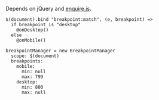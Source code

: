 Depends on jQuery and [enquire.js](http://wicky.nillia.ms/enquire.js/).

```
$(document).bind "breakpoint:match", (e, breakpoint) =>
  if breakpoint is "desktop"
    @onDesktop()
  else
    @onMobile()

breakpointManager = new BreakpointManager
  scope: $(document)
  breakpoints:
    mobile:
      min: null
      max: 799
    desktop:
      min: 800
      max: null
```